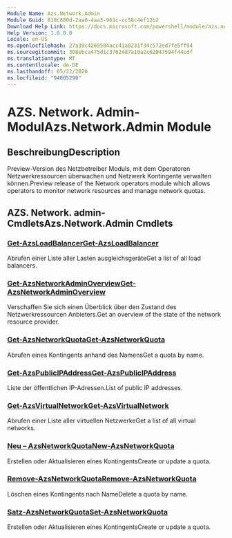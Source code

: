 ```yaml
---
Module Name: Azs.Network.Admin
Module Guid: 818c880d-2aa0-4aa3-961c-cc58c4ef12b2
Download Help Link: https://docs.microsoft.com/powershell/module/azs.network.admin
Help Version: 1.0.0.0
Locale: en-US
ms.openlocfilehash: 27a39c4269584acc41a0231f34c572ed7fe5ff94
ms.sourcegitcommit: 308ebca475d1c37624d7a10a2c02047594f44cdf
ms.translationtype: MT
ms.contentlocale: de-DE
ms.lasthandoff: 05/22/2020
ms.locfileid: "94005290"
---
```

# <span data-ttu-id="fa30f-101">AZS. Network. Admin-Modul</span><span class="sxs-lookup"><span data-stu-id="fa30f-101">Azs.Network.Admin Module</span></span>
## <span data-ttu-id="fa30f-102">Beschreibung</span><span class="sxs-lookup"><span data-stu-id="fa30f-102">Description</span></span>
<span data-ttu-id="fa30f-103">Preview-Version des Netzbetreiber Moduls, mit dem Operatoren Netzwerkressourcen überwachen und Netzwerk Kontingente verwalten können.</span><span class="sxs-lookup"><span data-stu-id="fa30f-103">Preview release of the Network operators module which allows operators to monitor network resources and manage network quotas.</span></span>

## <span data-ttu-id="fa30f-104">AZS. Network. admin-Cmdlets</span><span class="sxs-lookup"><span data-stu-id="fa30f-104">Azs.Network.Admin Cmdlets</span></span>
### [<span data-ttu-id="fa30f-105">Get-AzsLoadBalancer</span><span class="sxs-lookup"><span data-stu-id="fa30f-105">Get-AzsLoadBalancer</span></span>](Get-AzsLoadBalancer.md)
<span data-ttu-id="fa30f-106">Abrufen einer Liste aller Lasten ausgleichsgeräte</span><span class="sxs-lookup"><span data-stu-id="fa30f-106">Get a list of all load balancers.</span></span>

### [<span data-ttu-id="fa30f-107">Get-AzsNetworkAdminOverview</span><span class="sxs-lookup"><span data-stu-id="fa30f-107">Get-AzsNetworkAdminOverview</span></span>](Get-AzsNetworkAdminOverview.md)
<span data-ttu-id="fa30f-108">Verschaffen Sie sich einen Überblick über den Zustand des Netzwerkressourcen Anbieters.</span><span class="sxs-lookup"><span data-stu-id="fa30f-108">Get an overview of the state of the network resource provider.</span></span>

### [<span data-ttu-id="fa30f-109">Get-AzsNetworkQuota</span><span class="sxs-lookup"><span data-stu-id="fa30f-109">Get-AzsNetworkQuota</span></span>](Get-AzsNetworkQuota.md)
<span data-ttu-id="fa30f-110">Abrufen eines Kontingents anhand des Namens</span><span class="sxs-lookup"><span data-stu-id="fa30f-110">Get a quota by name.</span></span>

### [<span data-ttu-id="fa30f-111">Get-AzsPublicIPAddress</span><span class="sxs-lookup"><span data-stu-id="fa30f-111">Get-AzsPublicIPAddress</span></span>](Get-AzsPublicIPAddress.md)
<span data-ttu-id="fa30f-112">Liste der öffentlichen IP-Adressen.</span><span class="sxs-lookup"><span data-stu-id="fa30f-112">List of public IP addresses.</span></span>

### [<span data-ttu-id="fa30f-113">Get-AzsVirtualNetwork</span><span class="sxs-lookup"><span data-stu-id="fa30f-113">Get-AzsVirtualNetwork</span></span>](Get-AzsVirtualNetwork.md)
<span data-ttu-id="fa30f-114">Abrufen einer Liste aller virtuellen Netzwerke</span><span class="sxs-lookup"><span data-stu-id="fa30f-114">Get a list of all virtual networks.</span></span>

### [<span data-ttu-id="fa30f-115">Neu – AzsNetworkQuota</span><span class="sxs-lookup"><span data-stu-id="fa30f-115">New-AzsNetworkQuota</span></span>](New-AzsNetworkQuota.md)
<span data-ttu-id="fa30f-116">Erstellen oder Aktualisieren eines Kontingents</span><span class="sxs-lookup"><span data-stu-id="fa30f-116">Create or update a quota.</span></span>

### [<span data-ttu-id="fa30f-117">Remove-AzsNetworkQuota</span><span class="sxs-lookup"><span data-stu-id="fa30f-117">Remove-AzsNetworkQuota</span></span>](Remove-AzsNetworkQuota.md)
<span data-ttu-id="fa30f-118">Löschen eines Kontingents nach Name</span><span class="sxs-lookup"><span data-stu-id="fa30f-118">Delete a quota by name.</span></span>

### [<span data-ttu-id="fa30f-119">Satz-AzsNetworkQuota</span><span class="sxs-lookup"><span data-stu-id="fa30f-119">Set-AzsNetworkQuota</span></span>](Set-AzsNetworkQuota.md)
<span data-ttu-id="fa30f-120">Erstellen oder Aktualisieren eines Kontingents</span><span class="sxs-lookup"><span data-stu-id="fa30f-120">Create or update a quota.</span></span>

